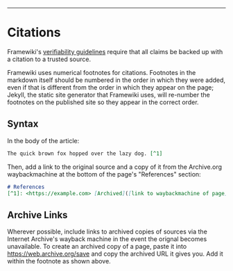 ---

# Citations
Framewiki's [verifiability guidelines](/framewiki:guidelines#verifiability) require that all claims be backed up with a citation to a trusted source.

Framewiki uses numerical footnotes for citations. Footnotes in the markdown itself should be numbered in the order in which they were added, even if that is different from the order in which they appear on the page; Jekyll, the static site generator that Framewiki uses, will re-number the footnotes on the published site so they appear in the correct order.

## Syntax
In the body of the article:
```md
The quick brown fox hopped over the lazy dog. [^1]
```
Then, add a link to the original source and a copy of it from the Archive.org waybackmachine at the bottom of the page's "References" section:
```md
# References
[^1]: <https://example.com> [Archived]([link to waybackmachine of page](https://web.archive.org/web/20241010024218/http://www.example.com/))
```

## Archive Links
Wherever possible, include links to archived copies of sources via the Internet Archive's wayback machine in the event the orignal becomes unavailable. To create an archived copy of a page, paste it into <https://web.archive.org/save> and copy the archived URL it gives you. Add it within the footnote as shown above.